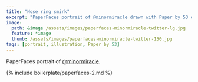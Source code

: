 ```yaml
---
title: "Nose ring smirk"
excerpt: "PaperFaces portrait of @minormiracle drawn with Paper by 53 on an iPad."
image: 
  path: &image /assets/images/paperfaces-minormiracle-twitter-lg.jpg 
  feature: *image
  thumb: /assets/images/paperfaces-minormiracle-twitter-150.jpg
tags: [portrait, illustration, Paper by 53]
---
```


PaperFaces portrait of [@minormiracle](http://twitter.com/minormiracle).

{% include boilerplate/paperfaces-2.md %}